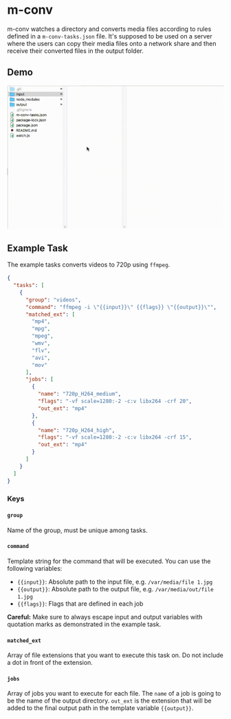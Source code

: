 # m-conv

m-conv watches a directory and converts media files according to rules defined in a `m-conv-tasks.json` file. It's supposed to be used on a server where the users can copy their media files onto a network share and then receive their converted files in the output folder.

## Demo

![demo video](.github/mconvdemo.gif)

## Example Task

The example tasks converts videos to 720p using `ffmpeg`.

```json
{
  "tasks": [
    {
      "group": "videos",
      "command": "ffmpeg -i \"{{input}}\" {{flags}} \"{{output}}\"",
      "matched_ext": [
        "mp4",
        "mpg",
        "mpeg",
        "wmv",
        "flv",
        "avi",
        "mov"
      ],
      "jobs": [
        {
          "name": "720p_H264_medium",
          "flags": "-vf scale=1280:-2 -c:v libx264 -crf 20",
          "out_ext": "mp4"
        },
        {
          "name": "720p_H264_high",
          "flags": "-vf scale=1280:-2 -c:v libx264 -crf 15",
          "out_ext": "mp4"
        }
      ]
    }
  ]
}
```

### Keys

#### `group`

Name of the group, must be unique among tasks.

#### `command`

Template string for the command that will be executed. You can use the following variables:

* `{{input}}`: Absolute path to the input file, e.g. `/var/media/file 1.jpg`
* `{{output}}`: Absolute path to the output file, e.g. `/var/media/out/file 1.jpg`
* `{{flags}}`: Flags that are defined in each job

**Careful:** Make sure to always escape input and output variables with quotation marks as demonstrated in the example task.

#### `matched_ext`

Array of file extensions that you want to execute this task on. Do not include a dot in front of the extension.

#### `jobs`

Array of jobs you want to execute for each file. The `name` of a job is going to be the name of the output directory. `out_ext` is the extension that will be added to the final output path in the template variable `{{output}}`.
